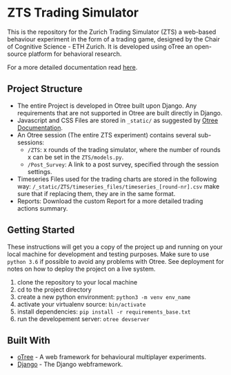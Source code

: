 # ZTS Trading Simulator
This is the repository for the Zurich Trading Simulator (ZTS) a web-based behaviour experiment 
in the form of a trading game, designed by the Chair of Cognitive Science - ETH Zurich. 
It is developed using oTree an open-source platform for behavioral research.

For a more detailed documentation read [here](./documentation.pdf).

## Project Structure
- The entire Project is developed in Otree built upon Django. Any requirements that are not supported in Otree are built directly in Django.
- Javascript and CSS Files are stored in `_static/` as suggested by [Otree Documentation](https://otree.readthedocs.io/en/latest/).
- An Otree session (The entire ZTS experiment) contains several sub-sessions:
    - `/ZTS`: x rounds of the trading simulator, where the number of rounds x can be set in the `ZTS/models.py`.
    - `/Post_Survey`: A link to a post survey, specified through the session settings.  
- Timeseries Files used for the trading charts are stored in the following way: 
    `/_static/ZTS/timeseries_files/timeseries_[round-nr].csv` make sure that if replacing them, they are in the same format.
- Reports: Download the custom Report for a more detailed trading actions summary.

## Getting Started

These instructions will get you a copy of the project up and running on your local machine for development and testing purposes. 
Make sure to use `python 3.6` if possible to avoid any problems with Otree.
See deployment for notes on how to deploy the project on a live system. 

1. clone the repository to your local machine
2. cd to the project directory
3. create a new python environment: `python3 -m venv env_name`
4. activate your virtualenv source: `bin/activate`
5. install dependencies: `pip install -r requirements_base.txt`
6. run the developement server: `otree devserver`

## Built With

* [oTree](http://www.otree.org) - A web framework for behavioural multiplayer experiments.
* [Django](https://www.djangoproject.com/) - The Django webframework.



